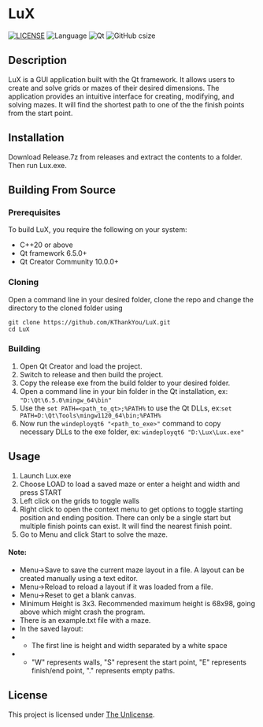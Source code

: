 # LuX
[![LICENSE](https://img.shields.io/github/license/KThankYou/MazeSolver?color=blue)](LICENSE) ![Language](https://img.shields.io/badge/Language-C%2B%2B-brightgreen) ![Qt](https://img.shields.io/badge/Qt-6.5.0-brightgreen) ![GitHub csize](https://img.shields.io/github/languages/code-size/KThankYou/MazeSolver)

## Description

LuX is a GUI application built with the Qt framework. It allows users to create and solve grids or mazes of their desired dimensions. The application provides an intuitive interface for creating, modifying, and solving mazes. It will find the shortest path to one of the the finish points from the start point.

## Installation

Download Release.7z from releases and extract the contents to a folder. Then run Lux.exe.

## Building From Source

### Prerequisites

To build LuX, you require the following on your system:

- C++20 or above
- Qt framework 6.5.0+
- Qt Creator Community 10.0.0+ 

### Cloning 

Open a command line in your desired folder, clone the repo and change the directory to the cloned folder using
```
git clone https://github.com/KThankYou/LuX.git
cd LuX
```

### Building
1. Open Qt Creator and load the project.
2. Switch to release and then build the project.
3. Copy the release exe from the build folder to your desired folder.
4. Open a command line in your bin folder in the Qt installation, ex: `"D:\Qt\6.5.0\mingw_64\bin"`
5. Use the `set PATH=<path_to_qt>;%PATH%` to use the Qt DLLs, ex:`set PATH=D:\Qt\Tools\mingw1120_64\bin;%PATH%`
6. Now run the `windeployqt6 "<path_to_exe>"` command to copy necessary DLLs to the exe folder, ex: `windeployqt6 "D:\Lux\Lux.exe"`

## Usage

1. Launch Lux.exe
2. Choose LOAD to load a saved maze or enter a height and width and press START
3. Left click on the grids to toggle walls
4. Right click to open the context menu to get options to toggle starting position and ending position. There can only be a single start but multiple finish points can exist. It will find the nearest finish point.
5. Go to Menu and click Start to solve the maze.

#### Note:
- Menu->Save to save the current maze layout in a file. A layout can be created manually using a text editor.
- Menu->Reload to reload a layout if it was loaded from a file.
- Menu->Reset to get a blank canvas.
- Minimum Height is 3x3. Recommended maximum height is 68x98, going above which might crash the program.
- There is an example.txt file with a maze.
- In the saved layout: 
- - The first line is height and width separated by a white space
- - "W" represents walls, "S" represent the start point, "E" represents finish/end point, "." represents empty paths.

## License

This project is licensed under [The Unlicense](LICENSE).
